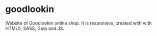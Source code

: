 # goodlookin

Website of Goodlookin online shop.
It is responsive, created with with HTML5, SASS, Gulp and JS.
